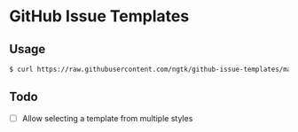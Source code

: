 # GitHub Issue Templates

## Usage

```sh
$ curl https://raw.githubusercontent.com/ngtk/github-issue-templates/master/create-template-file | sh
```

## Todo
- [ ] Allow selecting a template from multiple styles
